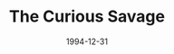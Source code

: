 ---
layout: productions
title: The Curious Savage
date: 1994-12-31
approx_date: year
featured_image:
Theatre: Players by the Sea
cast:
- Hannibal: Michael Lipp
crew:
---